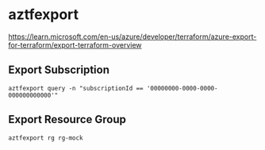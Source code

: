 # aztfexport
https://learn.microsoft.com/en-us/azure/developer/terraform/azure-export-for-terraform/export-terraform-overview

## Export Subscription
`aztfexport query -n "subscriptionId == '00000000-0000-0000-000000000000'"`

## Export Resource Group
```
aztfexport rg rg-mock
```